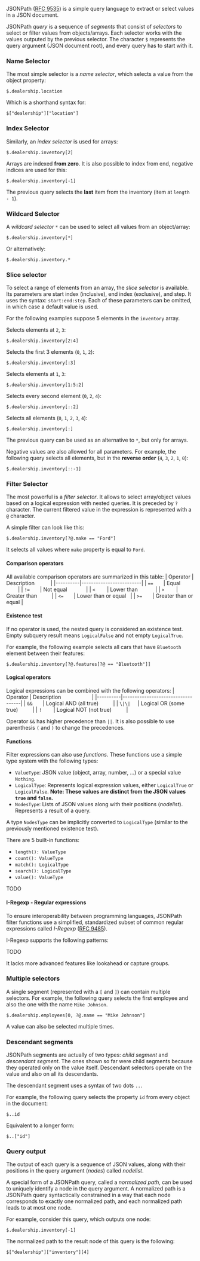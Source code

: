JSONPath ([RFC 9535](https://datatracker.ietf.org/doc/rfc9535/)) is a simple query language to extract or select values in a JSON document.

JSONPath *query* is a sequence of *segments* that consist of *selectors* to select or filter values from objects/arrays. Each selector works with the values outputed by the previous selector. The character `$` represents the query argument (JSON document root), and every query has to start with it.

### Name Selector

The most simple selector is a *name selector*, which selects a value from the object property:

```jsonpath
$.dealership.location
```
Which is a shorthand syntax for:
```jsonpath
$["dealership"]["location"]
```

### Index Selector

Similarly, an *index selector* is used for arrays:
```jsonpath
$.dealership.inventory[2]
```

Arrays are indexed **from zero**. It is also possible to index from end, negative indices are used for this:
```jsonpath
$.dealership.inventory[-1]
```
The previous query selects the **last** item from the inventory (item at `length - 1`).

### Wildcard Selector

A *wildcard selector* `*` can be used to select all values from an object/array:
```jsonpath
$.dealership.inventory[*]
```
Or alternatively:
```jsonpath
$.dealership.inventory.*
```

### Slice selector
To select a range of elements from an array, the *slice selector* is available. Its parameters are start index (inclusive), end index (exclusive), and step. It uses the syntax: `start:end:step`. Each of these parameters can be omitted, in which case a default value is used.

For the following examples suppose 5 elements in the `inventory` array.

Selects elements at `2`, `3`:
```jsonpath
$.dealership.inventory[2:4]
```

Selects the first 3 elements (`0`, `1`, `2`):
```jsonpath
$.dealership.inventory[:3]
```

Selects elements at `1`, `3`:
```jsonpath
$.dealership.inventory[1:5:2]
```

Selects every second element (`0`, `2`, `4`):
```jsonpath
$.dealership.inventory[::2]
```

Selects all elements (`0`, `1`, `2`, `3`, `4`):
```jsonpath
$.dealership.inventory[:]
```
The previous query can be used as an alternative to `*`, but only for arrays.

Negative values are also allowed for all parameters. For example, the following query selects all elements, but in the **reverse order** (`4`, `3`, `2`, `1`, `0`):
```jsonpath
$.dealership.inventory[::-1]
```

### Filter Selector
The most powerful is a *filter selector*. It allows to select array/object values based on a logical expression with nested queries. It is preceded by `?` character. The current filtered value in the expression is represented with a `@` character.

A simple filter can look like this:
```jsonpath
$.dealership.inventory[?@.make == "Ford"]
```
It selects all values where `make` property is equal to `Ford`.

#### Comparison operators

All available comparison operators are summarized in this table:
| Operator | Description             |
|----------|-------------------------|
| `==`       | Equal                 |
| `!=`       | Not equal             |
| `<`        | Lower than            |
| `>`        | Greater than          |
| `<=`       | Lower than or equal   |
| `>=`       | Greater than or equal |

#### Existence test

If no operator is used, the nested query is considered an existence test. Empty subquery result means `LogicalFalse` and not empty `LogicalTrue`.

For example, the following example selects all cars that have `Bluetooth` element between their features:
```jsonpath
$.dealership.inventory[?@.features[?@ == "Bluetooth"]]
```

#### Logical operators

Logical expressions can be combined with the following operators:
| Operator | Description                       |
|----------|-----------------------------------|
| `&&`       | Logical AND (all true)          |
| `\|\|`     | Logical OR (some true)          |
| `!`        | Logical NOT (not true)          |

Operator `&&` has higher precedence than `||`. It is also possible to use parenthesis `(` and `)` to change the precedences.

#### Functions

Filter expressions can also use *functions*. These functions use a simple type system with the following types:

- `ValueType`: JSON value (object, array, number, ...) or a special value `Nothing`.
- `LogicalType`: Represents logical expression values, either `LogicalTrue` or `LogicalFalse`. **Note: These values are distinct from the JSON values `true` and `false`.**
- `NodesType`: Lists of JSON values along with their positions (*nodelist*). Represents a result of a query.

A type `NodesType` can be implicitly converted to `LogicalType` (similar to the previously mentioned existence test).

There are 5 built-in functions:
- `length(): ValueType`
- `count(): ValueType`
- `match(): LogicalType`
- `search(): LogicalType`
- `value(): ValueType`

TODO

#### I-Regexp - Regular expressions

To ensure interoperability between programming languages, JSONPath filter functions use a simplified, standardized subset of common regular expressions called *I-Regexp* ([RFC 9485](https://datatracker.ietf.org/doc/rfc9485/)).

I-Regexp supports the following patterns:

TODO

It lacks more advanced features like lookahead or capture groups.

### Multiple selectors

A single segment (represented with a `[` and `]`) can contain multiple selectors. For example, the following query selects the first employee and also the one with the name `Mike Johnson`.

```jsonpath
$.dealership.employees[0, ?@.name == "Mike Johnson"]
```

A value can also be selected multiple times.

### Descendant segments

JSONPath segments are actually of two types: *child segment* and *descendant segment*. The ones shown so far were child segments because they operated only on the value itself. Descendant selectors operate on the value and also on all its descendants.

The descendant segment uses a syntax of two dots `..`.

For example, the following query selects the property `id` from every object in the document:

```jsonpath
$..id
```

Equivalent to a longer form:
```jsonpath
$..["id"]
```

### Query output

The output of each query is a sequence of JSON values, along with their positions in the query argument (*nodes*) called *nodelist*. 

A special form of a JSONPath query, called a *normalized path*, can be used to uniquely identify a node in the query argument. A normalized path is a JSONPath query syntactically constrained in a way that each node corresponds to exactly one normalized path, and each normalized path leads to at most one node.

For example, consider this query, which outputs one node:
```jsonpath
$.dealership.inventory[-1]
```

The normalized path to the result node of this query is the following:

```jsonpath
$["dealership"]["inventory"][4]
```